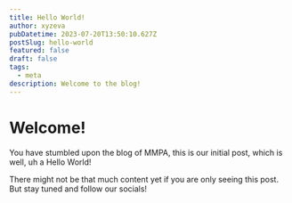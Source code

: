 ```yaml
---
title: Hello World!
author: xyzeva
pubDatetime: 2023-07-20T13:50:10.627Z
postSlug: hello-world
featured: false
draft: false
tags:
  - meta
description: Welcome to the blog!
---
```


# Welcome!

You have stumbled upon the blog of MMPA, this is our initial post, which is well, uh a Hello World!

There might not be that much content yet if you are only seeing this post. But stay tuned and follow our socials!
